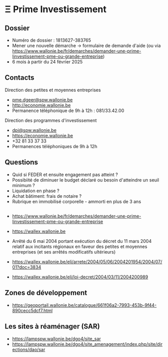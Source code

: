 # Ξ Prime Investissement

## Dossier

- Numéro de dossier : 1813627-383765
- Mener une nouvelle démarche -> formulaire de demande d'aide (ou via https://www.wallonie.be/fr/demarches/demander-une-prime-linvestissement-pme-ou-grande-entreprise)
- 6 mois à partir du 24 février 2025

## Contacts

Direction des petites et moyennes entreprises
- pme.dgeer@spw.wallonie.be
- http://economie.wallonie.be
- Permanence téléphonique de 9h à 12h : 081/33.42.00

Direction des programmes d'investissement
- dpi@spw.wallonie.be
- https://economie.wallonie.be
- +32 81 33 37 33
- Permanences téléphoniques de 9h à 12h

## Questions

- Quid si FEDER et ensuite engagement pas atteint ?
- Possibiité de diminuer le budget déclaré ou besoin d'atteindre un seuil minimum ?
- Liquidation en phase ?
- Achat bâtiment: frais de notaire ?
- Rubrique en immobilisé corporelle - ammorti en plus de 3 ans

## 

- https://www.wallonie.be/fr/demarches/demander-une-prime-linvestissement-pme-ou-grande-entreprise

- https://wallex.wallonie.be
- Arrêté du 6 mai 2004 portant exécution du décret du 11 mars 2004 relatif aux incitants régionaux en faveur des
petites et moyennes entreprises (et ses arrêtés modificatifs ultérieurs)
- https://wallex.wallonie.be/eli/arrete/2004/05/06/2004201954/2004/07/01?doc=3834
- https://wallex.wallonie.be/eli/loi-decret/2004/03/11/2004200989

## Zones de développement

- https://geoportail.wallonie.be/catalogue/661f06a2-7993-453b-9f44-890cecc5dcf7.html

## Les sites à réaménager (SAR)

- https://lampspw.wallonie.be/dgo4/site_sar
- https://lampspw.wallonie.be/dgo4/site_amenagement/index.php/site/directions/dao/sar
